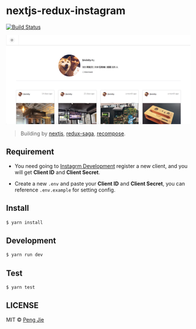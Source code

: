 # nextjs-redux-instagram

[![Build Status](https://img.shields.io/travis/neighborhood999/nextjs-redux-instagram.svg?style=flat-square)](https://travis-ci.org/neighborhood999/nextjs-redux-instagram)

![screenshot](/screenshot/screenshot.png)

> Building by [nextjs](https://github.com/zeit/next.js), [redux-saga](https://github.com/redux-saga/redux-saga), [recompose](https://github.com/acdlite/recompose).

## Requirement

- You need going to [Instagrm Development](https://www.instagram.com/developer/clients/manage/) register a new client, and you will get **Client ID** and **Client Secret**.

- Create a new `.env` and paste your **Client ID** and **Client Secret**, you can reference `.env.example` for setting config.

## Install

```sh
$ yarn install
```

## Development

```sh
$ yarn run dev
```

## Test

```sh
$ yarn test
```

## LICENSE

MIT © [Peng Jie](https://github.com/neighborhood999)
